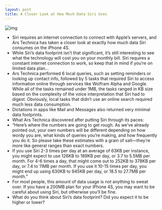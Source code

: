 ```yaml
---
layout: post
title: A Closer Look at How Much Data Siri Uses
---
```

![img](http://media.idownloadblog.com/wp-content/uploads/2011/11/intro_siridatausage-thumb-640xauto-27243.jpg-e1320247354718.png)
* Siri requires an internet connection to connect with Apple’s servers, and Ars Technica has taken a closer look at exactly how much data Siri consumes on the iPhone 4S.
* While Siri’s data footprint isn’t that significant, it’s still interesting to see what the technology will cost you on your monthly bill. Siri requires a constant internet connection to work, so keep that in mind if you’re on limited data plan…
* Ars Technica performed 6 local queries, such as setting reminders or looking up contact info, followed by 5 tasks that required Siri to access information online through services like Wolfram Alpha and Google. While all of the tasks remained under 1MB, the tasks ranged in KB size based on the complexity of the voice interpretation that Siri had to digest. Obviously, local tasks that didn’t use an online search required much less data consumption.
* Dictations in apps like Mail and Messages also returned very minimal data footprints.
* What Ars Technica discovered after putting Siri through its paces:
* “Here’s where the numbers are going to get rough. As we’ve already pointed out, your own numbers will be different depending on how wordy you are, what kinds of queries you’re making, and how frequently you do it. So please take these estimates with a grain of salt—they’re more like general ranges than exact numbers.
* If you use Siri 2-3 times per day at an average of 63KB per instance, you might expect to use 126KB to 189KB per day, or 3.7 to 5.5MB per month. For 4-6 times a day, that might come out to 252KB to 378KB per day, or 7.4 to 11MB per month. If you use it 10-15 times per day, you might end up using 630KB to 945KB per day, or 18.5 to 27.7MB per month.”
* For most people, this amount of data usage is not anything to sweat over. If you have a 200MB plan for your iPhone 4S, you may want to be careful about using Siri, but otherwise you’ll be fine.
* What do you think about Siri’s data footprint? Did you expect it to be higher or lower?

